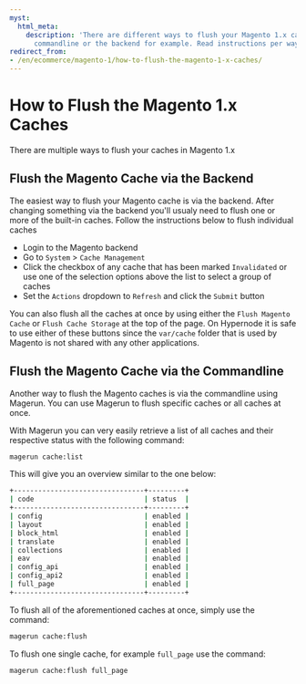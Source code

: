 ```yaml
---
myst:
  html_meta:
    description: 'There are different ways to flush your Magento 1.x caches, via the
      commandline or the backend for example. Read instructions per way in this article. '
redirect_from:
- /en/ecommerce/magento-1/how-to-flush-the-magento-1-x-caches/
---
```


<!-- source: https://support.hypernode.com/en/ecommerce/magento-1/how-to-flush-the-magento-1-x-caches/ -->

# How to Flush the Magento 1.x Caches

There are multiple ways to flush your caches in Magento 1.x

## Flush the Magento Cache via the Backend

The easiest way to flush your Magento cache is via the backend. After changing something via the backend you'll usualy need to flush one or more of the built-in caches. Follow the instructions below to flush individual caches

- Login to the Magento backend
- Go to `System` > `Cache Management`
- Click the checkbox of any cache that has been marked `Invalidated` or use one of the selection options above the list to select a group of caches
- Set the `Actions` dropdown to `Refresh` and click the `Submit` button

You can also flush all the caches at once by using either the `Flush Magento Cache` or `Flush Cache Storage` at the top of the page. On Hypernode it is safe to use either of these buttons since the `var/cache` folder that is used by Magento is not shared with any other applications.

## Flush the Magento Cache via the Commandline

Another way to flush the Magento caches is via the commandline using Magerun. You can use Magerun to flush specific caches or all caches at once.

With Magerun you can very easily retrieve a list of all caches and their respective status with the following command:

```bash
magerun cache:list
```

This will give you an overview similar to the one below:

```bash
+--------------------------------+---------+
| code                           | status  |
+--------------------------------+---------+
| config                         | enabled |
| layout                         | enabled |
| block_html                     | enabled |
| translate                      | enabled |
| collections                    | enabled |
| eav                            | enabled |
| config_api                     | enabled |
| config_api2                    | enabled |
| full_page                      | enabled |
+--------------------------------+---------+
```

To flush all of the aforementioned caches at once, simply use the command:

```bash
magerun cache:flush
```

To flush one single cache, for example `full_page` use the command:

```bash
magerun cache:flush full_page
```
